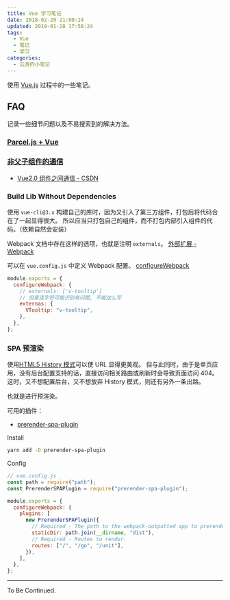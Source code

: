 ```yaml
---
title: Vue 学习笔记
date: 2018-02-20 21:00:24
updated: 2019-01-28 17:58:24
tags:
  - Vue
  - 笔记
  - 学习
categories:
  - 云游的小笔记
---
```


使用 [Vue.js](https://cn.vuejs.org) 过程中的一些笔记。

<!-- more -->

## FAQ

记录一些细节问题以及不易搜索到的解决方法。

### [Parcel.js + Vue](https://yunyoujun.cn/note/vue-parcel-demo/)

### [非父子组件的通信](https://cn.vuejs.org/v2/guide/components.html#%E9%9D%9E%E7%88%B6%E5%AD%90%E7%BB%84%E4%BB%B6%E7%9A%84%E9%80%9A%E4%BF%A1)

- [Vue2.0 组件之间通信 - CSDN](http://blog.csdn.net/sinat_17775997/article/details/59025563)

### Build Lib Without Dependencies

使用 `vue-cli@3.x` 构建自己的库时，因为又引入了第三方组件，打包后将代码合在了一起显得很大。
所以应当只打包自己的组件，而不打包内部引入组件的代码。（依赖自然会安装）

Webpack 文档中存在这样的选项，也就是注明 `externals`。
[外部扩展 - Webpack](https://webpack.docschina.org/configuration/externals/#externals)

可以在 `vue.config.js` 中定义 Webpack 配置。
[configureWebpack](https://cli.vuejs.org/zh/config/#configurewebpack)

```js
module.exports = {
  configureWebpack: {
    // externals: ['v-tooltip']
    // 但是连字符可能识别有问题, 不能这么写
    externas: {
      VTooltip: "v-tooltip",
    },
  },
};
```

### SPA 预渲染

使用[HTML5 History 模式](https://router.vuejs.org/zh/guide/essentials/history-mode.html#html5-history-%E6%A8%A1%E5%BC%8F)可以使 URL 显得更美观。
但与此同时，由于是单页应用，没有后台配置支持的话，直接访问相关路由或刷新时会导致页面访问 404。
这时，又不想配置后台，又不想放弃 History 模式，则还有另外一条出路。

也就是进行预渲染。

可用的插件：

- [prerender-spa-plugin](https://github.com/chrisvfritz/prerender-spa-plugin)

Install

```bash
yarn add -D prerender-spa-plugin
```

Config

```js
// vue.config.js
const path = require("path");
const PrerenderSPAPlugin = require("prerender-spa-plugin");

module.exports = {
  configureWebpack: {
    plugins: [
      new PrerenderSPAPlugin({
        // Required - The path to the webpack-outputted app to prerender.
        staticDir: path.join(__dirname, "dist"),
        // Required - Routes to render.
        routes: ["/", "/go", "/unit"],
      }),
    ],
  },
};
```

---

To Be Continued.
